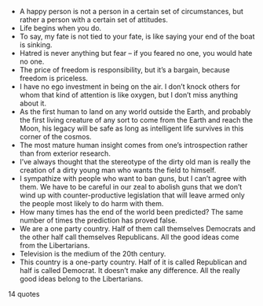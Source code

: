  - A happy person is not a person in a certain set of circumstances, but rather a person with a certain set of attitudes.
 - Life begins when you do.
 - To say, my fate is not tied to your fate, is like saying your end of the boat is sinking.
 - Hatred is never anything but fear – if you feared no one, you would hate no one.
 - The price of freedom is responsibility, but it’s a bargain, because freedom is priceless.
 - I have no ego investment in being on the air. I don’t knock others for whom that kind of attention is like oxygen, but I don’t miss anything about it.
 - As the first human to land on any world outside the Earth, and probably the first living creature of any sort to come from the Earth and reach the Moon, his legacy will be safe as long as intelligent life survives in this corner of the cosmos.
 - The most mature human insight comes from one’s introspection rather than from exterior research.
 - I’ve always thought that the stereotype of the dirty old man is really the creation of a dirty young man who wants the field to himself.
 - I sympathize with people who want to ban guns, but I can’t agree with them. We have to be careful in our zeal to abolish guns that we don’t wind up with counter-productive legislation that will leave armed only the people most likely to do harm with them.
 - How many times has the end of the world been predicted? The same number of times the prediction has proved false.
 - We are a one party country. Half of them call themselves Democrats and the other half call themselves Republicans. All the good ideas come from the Libertarians.
 - Television is the medium of the 20th century.
 - This country is a one-party country. Half of it is called Republican and half is called Democrat. It doesn’t make any difference. All the really good ideas belong to the Libertarians.

14 quotes